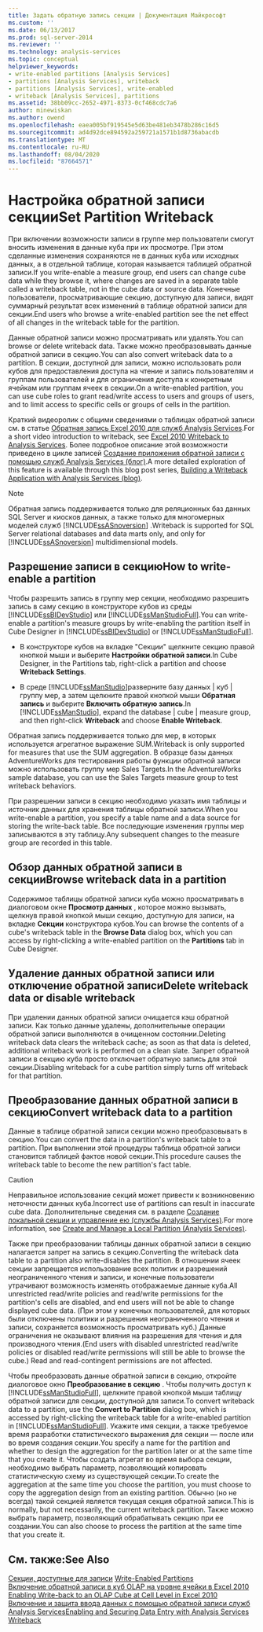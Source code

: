 ```yaml
---
title: Задать обратную запись секции | Документация Майкрософт
ms.custom: ''
ms.date: 06/13/2017
ms.prod: sql-server-2014
ms.reviewer: ''
ms.technology: analysis-services
ms.topic: conceptual
helpviewer_keywords:
- write-enabled partitions [Analysis Services]
- partitions [Analysis Services], writeback
- partitions [Analysis Services], write-enabled
- writeback [Analysis Services], partitions
ms.assetid: 38bb09cc-2652-4971-8373-0cf468cdc7a6
author: minewiskan
ms.author: owend
ms.openlocfilehash: eaea005bf919545e5d63be481eb3478b286c16d5
ms.sourcegitcommit: ad4d92dce894592a259721a1571b1d8736abacdb
ms.translationtype: MT
ms.contentlocale: ru-RU
ms.lasthandoff: 08/04/2020
ms.locfileid: "87664571"
---
```

# <a name="set-partition-writeback"></a><span data-ttu-id="a793b-102">Настройка обратной записи секции</span><span class="sxs-lookup"><span data-stu-id="a793b-102">Set Partition Writeback</span></span>
  <span data-ttu-id="a793b-103">При включении возможности записи в группе мер пользователи смогут вносить изменения в данные куба при их просмотре. При этом сделанные изменения сохраняются не в данных куба или исходных данных, а в отдельной таблице, которая называется таблицей обратной записи.</span><span class="sxs-lookup"><span data-stu-id="a793b-103">If you write-enable a measure group, end users can change cube data while they browse it, where changes are saved in a separate table called a writeback table, not in the cube data or source data.</span></span> <span data-ttu-id="a793b-104">Конечные пользователи, просматривающие секцию, доступную для записи, видят суммарный результат всех изменений в таблице обратной записи для секции.</span><span class="sxs-lookup"><span data-stu-id="a793b-104">End users who browse a write-enabled partition see the net effect of all changes in the writeback table for the partition.</span></span>  
  
 <span data-ttu-id="a793b-105">Данные обратной записи можно просматривать или удалять.</span><span class="sxs-lookup"><span data-stu-id="a793b-105">You can browse or delete writeback data.</span></span> <span data-ttu-id="a793b-106">Также можно преобразовывать данные обратной записи в секцию.</span><span class="sxs-lookup"><span data-stu-id="a793b-106">You can also convert writeback data to a partition.</span></span> <span data-ttu-id="a793b-107">В секции, доступной для записи, можно использовать роли кубов для предоставления доступа на чтение и запись пользователям и группам пользователей и для ограничения доступа к конкретным ячейкам или группам ячеек в секции.</span><span class="sxs-lookup"><span data-stu-id="a793b-107">On a write-enabled partition, you can use cube roles to grant read/write access to users and groups of users, and to limit access to specific cells or groups of cells in the partition.</span></span>  
  
 <span data-ttu-id="a793b-108">Краткий видеоролик с общими сведениями о таблицах обратной записи см. в статье [Обратная запись Excel 2010 для служб Analysis Services](https://go.microsoft.com/fwlink/p/?LinkId=394951).</span><span class="sxs-lookup"><span data-stu-id="a793b-108">For a short video introduction to writeback, see [Excel 2010 Writeback to Analysis Services](https://go.microsoft.com/fwlink/p/?LinkId=394951).</span></span> <span data-ttu-id="a793b-109">Более подробное описание этой возможности приведено в цикле записей [Создание приложения обратной записи с помощью служб Analysis Services (блог)](https://go.microsoft.com/fwlink/?LinkId=394977).</span><span class="sxs-lookup"><span data-stu-id="a793b-109">A more detailed exploration of this feature is available through this blog post series, [Building a Writeback Application with Analysis Services (blog)](https://go.microsoft.com/fwlink/?LinkId=394977).</span></span>  
  
> [!NOTE]  
>  <span data-ttu-id="a793b-110">Обратная запись поддерживается только для реляционных баз данных SQL Server и киосков данных, а также только для многомерных моделей служб [!INCLUDE[ssASnoversion](../../includes/ssasnoversion-md.md)] .</span><span class="sxs-lookup"><span data-stu-id="a793b-110">Writeback is supported for SQL Server relational databases and data marts only, and only for [!INCLUDE[ssASnoversion](../../includes/ssasnoversion-md.md)] multidimensional models.</span></span>  
  
## <a name="how-to-write-enable-a-partition"></a><span data-ttu-id="a793b-111">Разрешение записи в секцию</span><span class="sxs-lookup"><span data-stu-id="a793b-111">How to write-enable a partition</span></span>  
 <span data-ttu-id="a793b-112">Чтобы разрешить запись в группу мер секции, необходимо разрешить запись в саму секцию в конструкторе кубов из среды [!INCLUDE[ssBIDevStudio](../../includes/ssbidevstudio-md.md)] или [!INCLUDE[ssManStudioFull](../../includes/ssmanstudiofull-md.md)].</span><span class="sxs-lookup"><span data-stu-id="a793b-112">You can write-enable a partition's measure groups by write-enabling the partition itself in Cube Designer in [!INCLUDE[ssBIDevStudio](../../includes/ssbidevstudio-md.md)] or [!INCLUDE[ssManStudioFull](../../includes/ssmanstudiofull-md.md)].</span></span>  
  
-   <span data-ttu-id="a793b-113">В конструкторе кубов на вкладке "Секции" щелкните секцию правой кнопкой мыши и выберите **Настройки обратной записи**.</span><span class="sxs-lookup"><span data-stu-id="a793b-113">In Cube Designer, in the Partitions tab, right-click a partition and choose **Writeback Settings**.</span></span>  
  
-   <span data-ttu-id="a793b-114">В среде [!INCLUDE[ssManStudio](../../includes/ssmanstudio-md.md)]разверните базу данных | куб | группу мер, а затем щелкните правой кнопкой мыши **Обратная запись** и выберите **Включить обратную запись**.</span><span class="sxs-lookup"><span data-stu-id="a793b-114">In [!INCLUDE[ssManStudio](../../includes/ssmanstudio-md.md)], expand the database | cube | measure group, and then right-click **Writeback** and choose **Enable Writeback**.</span></span>  
  
 <span data-ttu-id="a793b-115">Обратная запись поддерживается только для мер, в которых используется агрегатное выражение SUM.</span><span class="sxs-lookup"><span data-stu-id="a793b-115">Writeback is only supported for measures that use the SUM aggregation.</span></span> <span data-ttu-id="a793b-116">В образце базы данных AdventureWorks для тестирования работы функции обратной записи можно использовать группу мер Sales Targets.</span><span class="sxs-lookup"><span data-stu-id="a793b-116">In the AdventureWorks sample database, you can use the Sales Targets measure group to test writeback behaviors.</span></span>  
  
 <span data-ttu-id="a793b-117">При разрешении записи в секцию необходимо указать имя таблицы и источник данных для хранения таблицы обратной записи.</span><span class="sxs-lookup"><span data-stu-id="a793b-117">When you write-enable a partition, you specify a table name and a data source for storing the write-back table.</span></span> <span data-ttu-id="a793b-118">Все последующие изменения группы мер записываются в эту таблицу.</span><span class="sxs-lookup"><span data-stu-id="a793b-118">Any subsequent changes to the measure group are recorded in this table.</span></span>  
  
## <a name="browse-writeback-data-in-a-partition"></a><span data-ttu-id="a793b-119">Обзор данных обратной записи в секции</span><span class="sxs-lookup"><span data-stu-id="a793b-119">Browse writeback data in a partition</span></span>  
 <span data-ttu-id="a793b-120">Содержимое таблицы обратной записи куба можно просматривать в диалоговом окне **Просмотр данных** , которое можно вызывать, щелкнув правой кнопкой мыши секцию, доступную для записи, на вкладке **Секции** конструктора кубов.</span><span class="sxs-lookup"><span data-stu-id="a793b-120">You can browse the contents of a cube's writeback table in the **Browse Data** dialog box, which you can access by right-clicking a write-enabled partition on the **Partitions** tab in Cube Designer.</span></span>  
  
## <a name="delete-writeback-data-or-disable-writeback"></a><span data-ttu-id="a793b-121">Удаление данных обратной записи или отключение обратной записи</span><span class="sxs-lookup"><span data-stu-id="a793b-121">Delete writeback data or disable writeback</span></span>  
 <span data-ttu-id="a793b-122">При удалении данных обратной записи очищается кэш обратной записи. Как только данные удалены, дополнительные операции обратной записи выполняются в очищенном состоянии.</span><span class="sxs-lookup"><span data-stu-id="a793b-122">Deleting writeback data clears the writeback cache; as soon as that data is deleted, additional writeback work is performed on a clean slate.</span></span> <span data-ttu-id="a793b-123">Запрет обратной записи в секцию куба просто отключает обратную запись для этой секции.</span><span class="sxs-lookup"><span data-stu-id="a793b-123">Disabling writeback for a cube partition simply turns off writeback for that partition.</span></span>  
  
## <a name="convert-writeback-data-to-a-partition"></a><span data-ttu-id="a793b-124">Преобразование данных обратной записи в секцию</span><span class="sxs-lookup"><span data-stu-id="a793b-124">Convert writeback data to a partition</span></span>  
 <span data-ttu-id="a793b-125">Данные в таблице обратной записи секции можно преобразовывать в секцию.</span><span class="sxs-lookup"><span data-stu-id="a793b-125">You can convert the data in a partition's writeback table to a partition.</span></span> <span data-ttu-id="a793b-126">При выполнении этой процедуры таблица обратной записи становится таблицей фактов новой секции.</span><span class="sxs-lookup"><span data-stu-id="a793b-126">This procedure causes the writeback table to become the new partition's fact table.</span></span>  
  
> [!CAUTION]  
>  <span data-ttu-id="a793b-127">Неправильное использование секций может привести к возникновению неточности данных куба.</span><span class="sxs-lookup"><span data-stu-id="a793b-127">Incorrect use of partitions can result in inaccurate cube data.</span></span> <span data-ttu-id="a793b-128">Дополнительные сведения см. в разделе [Создание локальной секции и управление ею (службы Analysis Services)](create-and-manage-a-local-partition-analysis-services.md).</span><span class="sxs-lookup"><span data-stu-id="a793b-128">For more information, see [Create and Manage a Local Partition &#40;Analysis Services&#41;](create-and-manage-a-local-partition-analysis-services.md).</span></span>  
  
 <span data-ttu-id="a793b-129">Также при преобразовании таблицы данных обратной записи в секцию налагается запрет на запись в секцию.</span><span class="sxs-lookup"><span data-stu-id="a793b-129">Converting the writeback data table to a partition also write-disables the partition.</span></span> <span data-ttu-id="a793b-130">В отношении ячеек секции запрещается использование всех политик и разрешений неограниченного чтения и записи, и конечные пользователи утрачивают возможность изменять отображаемые данные куба.</span><span class="sxs-lookup"><span data-stu-id="a793b-130">All unrestricted read/write policies and read/write permissions for the partition's cells are disabled, and end users will not be able to change displayed cube data.</span></span> <span data-ttu-id="a793b-131">(При этом у конечных пользователей, для которых были отключены политики и разрешения неограниченного чтения и записи, сохраняется возможность просматривать куб.) Данные ограничения не оказывают влияния на разрешения для чтения и для производного чтения.</span><span class="sxs-lookup"><span data-stu-id="a793b-131">(End users with disabled unrestricted read/write policies or disabled read/write permissions will still be able to browse the cube.) Read and read-contingent permissions are not affected.</span></span>  
  
 <span data-ttu-id="a793b-132">Чтобы преобразовать данные обратной записи в секцию, откройте диалоговое окно **Преобразование в секцию** . Чтобы получить доступ к [!INCLUDE[ssManStudioFull](../../includes/ssmanstudiofull-md.md)], щелкните правой кнопкой мыши таблицу обратной записи для секции, доступной для записи.</span><span class="sxs-lookup"><span data-stu-id="a793b-132">To convert writeback data to a partition, use the **Convert to Partition** dialog box, which is accessed by right-clicking the writeback table for a write-enabled partition in [!INCLUDE[ssManStudioFull](../../includes/ssmanstudiofull-md.md)].</span></span> <span data-ttu-id="a793b-133">Укажите имя секции, а также требуемое время разработки статистического выражения для секции — после или во время создания секции.</span><span class="sxs-lookup"><span data-stu-id="a793b-133">You specify a name for the partition and whether to design the aggregation for the partition later or at the same time that you create it.</span></span> <span data-ttu-id="a793b-134">Чтобы создать агрегат во время выбора секции, необходимо выбрать параметр, позволяющий копировать статистическую схему из существующей секции.</span><span class="sxs-lookup"><span data-stu-id="a793b-134">To create the aggregation at the same time you choose the partition, you must choose to copy the aggregation design from an existing partition.</span></span> <span data-ttu-id="a793b-135">Обычно (но не всегда) такой секцией является текущая секция обратной записи.</span><span class="sxs-lookup"><span data-stu-id="a793b-135">This is normally, but not necessarily, the current writeback partition.</span></span> <span data-ttu-id="a793b-136">Также можно выбрать параметр, позволяющий обрабатывать секцию при ее создании.</span><span class="sxs-lookup"><span data-stu-id="a793b-136">You can also choose to process the partition at the same time that you create it.</span></span>  
  
## <a name="see-also"></a><span data-ttu-id="a793b-137">См. также:</span><span class="sxs-lookup"><span data-stu-id="a793b-137">See Also</span></span>  
 <span data-ttu-id="a793b-138">[Секции, доступные для записи](../multidimensional-models-olap-logical-cube-objects/partitions-write-enabled-partitions.md) </span><span class="sxs-lookup"><span data-stu-id="a793b-138">[Write-Enabled Partitions](../multidimensional-models-olap-logical-cube-objects/partitions-write-enabled-partitions.md) </span></span>  
 <span data-ttu-id="a793b-139">[Включение обратной записи в куб OLAP на уровне ячейки в Excel 2010](https://go.microsoft.com/fwlink/p/?LinkId=394952) </span><span class="sxs-lookup"><span data-stu-id="a793b-139">[Enabling Write-back to an OLAP Cube at Cell Level in Excel 2010](https://go.microsoft.com/fwlink/p/?LinkId=394952) </span></span>  
 [<span data-ttu-id="a793b-140">Включение и защита ввода данных с помощью обратной записи служб Analysis Services</span><span class="sxs-lookup"><span data-stu-id="a793b-140">Enabling and Securing Data Entry with Analysis Services Writeback</span></span>](https://go.microsoft.com/fwlink/p/?LinkId=394953)  
  
  
